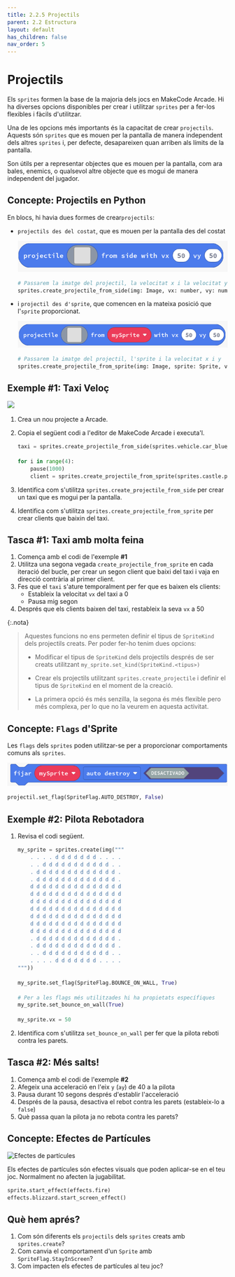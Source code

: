 ```yaml
---
title: 2.2.5 Projectils
parent: 2.2 Estructura
layout: default
has_children: false
nav_order: 5
---
```


# Projectils

Els `sprites` formen la base de la majoria dels jocs en MakeCode Arcade. Hi ha diverses opcions disponibles per crear i utilitzar `sprites` per a fer-los flexibles i fàcils d'utilitzar.

Una de les opcions més importants és la capacitat de crear `projectils`. Aquests són `sprites` que es mouen per la pantalla de manera independent dels altres `sprites` i, per defecte, desapareixen quan arriben als límits de la pantalla.

Son útils per a representar objectes que es mouen per la pantalla, com ara bales, enemics, o qualsevol altre objecte que es mogui de manera independent del jugador.

## Concepte: Projectils en Python

En blocs, hi havia dues formes de crear`projectils`:

- `projectils des del costat`, que es mouen per la pantalla des del costat

  ![](../../images/projectile_from_side.png)

  ```python
  # Passarem la imatge del projectil, la velocitat x i la velocitat y
  sprites.create_projectile_from_side(img: Image, vx: number, vy: number)
  ```

- i `projectil des d'sprite`, que comencen en la mateixa posició que l'`sprite` proporcionat.

  ![](../../images/projectile_from_sprite.png)

  ```python
  # Passarem la imatge del projectil, l'sprite i la velocitat x i y
  sprites.create_projectile_from_sprite(img: Image, sprite: Sprite, vx: int, vy: int)
  ```

## Exemple #1: Taxi Veloç

![](https://cdn.makecode.com/blob/fa16a63ab7bd2b7a0a4ed0bde8db8c231f29466b/static/courses/csintro3/structure/speedy-taxi.gif)

1. Crea un nou projecte a Arcade.
2. Copia el següent codi a l'editor de MakeCode Arcade i executa'l.

   ```python
   taxi = sprites.create_projectile_from_side(sprites.vehicle.car_blue_right, 50, 0)

   for i in range(4):
       pause(1000)
       client = sprites.create_projectile_from_sprite(sprites.castle.princess_front0, taxi, 0, 30)
   ```

3. Identifica com s'utilitza `sprites.create_projectile_from_side` per crear un taxi que es mogui per la pantalla.
4. Identifica com s'utilitza `sprites.create_projectile_from_sprite` per crear clients que baixin del taxi.

## Tasca #1: Taxi amb molta feina

1. Comença amb el codi de l'exemple **#1**
2. Utilitza una segona vegada `create_projectile_from_sprite` en cada iteració del bucle, per crear un segon client que baixi del taxi i vaja en direcció contrària al primer client.
3. Fes que el `taxi` s'ature temporalment per fer que es baixen els clients:
   - Estableix la velocitat `vx` del taxi a 0
   - Pausa mig segon
4. Després que els clients baixen del taxi, restableix la seva `vx` a 50

{:.nota}

> Aquestes funcions no ens permeten definir el tipus de `SpriteKind` dels projectils creats. Per poder fer-ho tenim dues opcions:
>
> - Modificar el tipus de `SpriteKind` dels projectils després de ser creats utilitzant `my_sprite.set_kind(SpriteKind.<tipus>)`
>
> - Crear els projectils utilitzant `sprites.create_projectile` i definir el tipus de `SpriteKind` en el moment de la creació.
>
> - La primera opció és més senzilla, la segona és més flexible pero més complexa, per lo que no la veurem en aquesta activitat.

## Concepte: `Flags` d'Sprite

Les `flags` dels `sprites` poden utilitzar-se per a proporcionar comportaments comuns als `sprites`.

![](../../images/set_flag.png)

```python
projectil.set_flag(SpriteFlag.AUTO_DESTROY, False)
```

## Exemple #2: Pilota Rebotadora

1. Revisa el codi següent.

   ```python
   my_sprite = sprites.create(img("""
       . . . . d d d d d d d . . . .
       . . d d d d d d d d d d d . .
       . d d d d d d d d d d d d d .
       . d d d d d d d d d d d d d .
       d d d d d d d d d d d d d d d
       d d d d d d d d d d d d d d d
       d d d d d d d d d d d d d d d
       d d d d d d d d d d d d d d d
       d d d d d d d d d d d d d d d
       d d d d d d d d d d d d d d d
       d d d d d d d d d d d d d d d
       . d d d d d d d d d d d d d .
       . d d d d d d d d d d d d d .
       . . d d d d d d d d d d d . .
       . . . . d d d d d d d . . . .
   """))

   my_sprite.set_flag(SpriteFlag.BOUNCE_ON_WALL, True)

   # Per a les flags més utilitzades hi ha propietats específiques
   my_sprite.set_bounce_on_wall(True)

   my_sprite.vx = 50
   ```

2. Identifica com s'utilitza `set_bounce_on_wall` per fer que la pilota reboti contra les parets.

## Tasca #2: Més salts!

1. Comença amb el codi de l'exemple **#2**
2. Afegeix una acceleració en l'eix `y` (`ay`) de 40 a la pilota
3. Pausa durant 10 segons després d'establir l'acceleració
4. Després de la pausa, desactiva el rebot contra les parets (estableix-lo a `false`)
5. Què passa quan la pilota ja no rebota contra les parets?

## Concepte: Efectes de Partícules

![Efectes de partícules](https://cdn.makecode.com/blob/3ddcba74ce045dd7a5cb79cbca25da4d257581ea/static/courses/csintro3/structure/fire-animation.gif)

Els efectes de partícules són efectes visuals que poden aplicar-se en el teu joc. Normalment no afecten la jugabilitat.

```python
sprite.start_effect(effects.fire)
effects.blizzard.start_screen_effect()
```

## Què hem aprés?

1. Com són diferents els `projectils` dels `sprites` creats amb `sprites.create`?
2. Com canvia el comportament d'un `Sprite` amb `SpriteFlag.StayInScreen`?
3. Com impacten els efectes de partícules al teu joc?
